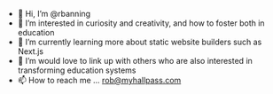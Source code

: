 - 👋 Hi, I’m @rbanning
- 👀 I’m interested in curiosity and creativity, and how to foster both in education 
- 🌱 I’m currently learning more about static website builders such as Next.js
- 💞️ I’m would love to link up with others who are also interested in transforming education systems
- 📫 How to reach me ... rob@myhallpass.com

<!---
rbanning/rbanning is a ✨ special ✨ repository because its `README.md` (this file) appears on your GitHub profile.
You can click the Preview link to take a look at your changes.
--->
